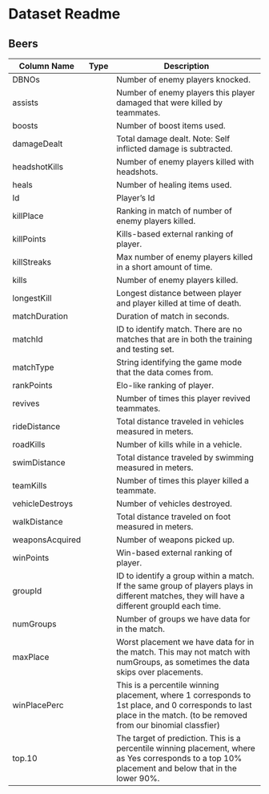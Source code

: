# Dataset Readme

## Beers

Column Name      |Type           |Description
-----------------|---------------|-------------------------------------------------
DBNOs            |               |Number of enemy players knocked.
assists          |               |Number of enemy players this player damaged that were killed by teammates.
boosts           |               |Number of boost items used.
damageDealt      |               |Total damage dealt. Note: Self inflicted damage is subtracted.
headshotKills    |               |Number of enemy players killed with headshots.
heals            |               |Number of healing items used.
Id               |               |Player’s Id
killPlace        |               |Ranking in match of number of enemy players killed.
killPoints       |               |Kills-based external ranking of player.
killStreaks      |               |Max number of enemy players killed in a short amount of time.
kills            |               |Number of enemy players killed.
longestKill      |               |Longest distance between player and player killed at time of death. 
matchDuration    |               |Duration of match in seconds.
matchId          |               |ID to identify match. There are no matches that are in both the training and testing set.
matchType        |               |String identifying the game mode that the data comes from. 
rankPoints       |               |Elo-like ranking of player. 
revives          |               |Number of times this player revived teammates.
rideDistance     |               |Total distance traveled in vehicles measured in meters.
roadKills        |               |Number of kills while in a vehicle.
swimDistance     |               |Total distance traveled by swimming measured in meters.
teamKills        |               |Number of times this player killed a teammate.
vehicleDestroys  |               |Number of vehicles destroyed.
walkDistance     |               |Total distance traveled on foot measured in meters.
weaponsAcquired  |               |Number of weapons picked up.
winPoints        |               |Win-based external ranking of player. 
groupId          |               |ID to identify a group within a match. If the same group of players plays in different matches, they will have a different groupId each time.
numGroups        |               |Number of groups we have data for in the match.
maxPlace         |               |Worst placement we have data for in the match. This may not match with numGroups, as sometimes the data skips over placements.
winPlacePerc     |               |This is a percentile winning placement, where 1 corresponds to 1st place, and 0 corresponds to last place in the match. (to be removed from our binomial classfier)
top.10           |               |The target of prediction. This is a percentile winning placement, where as Yes corresponds to a top 10% placement and below that in the lower 90%.